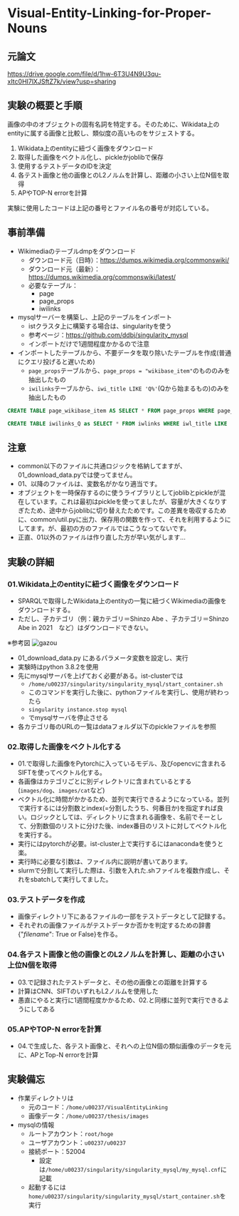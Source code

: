 # Visual-Entity-Linking-for-Proper-Nouns

## 元論文

<https://drive.google.com/file/d/1hw-6T3U4N9U3qu-xItc0HI7lXJSftZ7k/view?usp=sharing>

## 実験の概要と手順

画像の中のオブジェクトの固有名詞を特定する。そのために、Wikidata上のentityに属する画像と比較し、類似度の高いものをサジェストする。

1. Wikidata上のentityに紐づく画像をダウンロード
2. 取得した画像をベクトル化し、pickleかjoblibで保存
3. 使用するテストデータのIDを決定
4. 各テスト画像と他の画像とのL2ノルムを計算し、距離の小さい上位N個を取得
5. APやTOP-N errorを計算

実験に使用したコードは上記の番号とファイル名の番号が対応している。

## 事前準備

- Wikimediaのテーブルdmpをダウンロード
  - ダウンロード元（日時）：<https://dumps.wikimedia.org/commonswiki/>
  - ダウンロード元（最新）：<https://dumps.wikimedia.org/commonswiki/latest/>
  - 必要なテーブル：
    - page
    - page_props
    - iwilinks
- mysqlサーバーを構築し、上記のテーブルをインポート
  - istクラスタ上に構築する場合は、singularityを使う
  - 参考ページ：<https://github.com/ddbj/singularity_mysql>
  - インポートだけで1週間程度かかるので注意
- インポートしたテーブルから、不要データを取り除いたテーブルを作成(普通にクエリ投げると遅いため)
  - `page_props`テーブルから、`page_props = "wikibase_item"`のもののみを抽出したもの
  - `iwilinks`テーブルから、`iwi_title LIKE 'Q%'`(Qから始まるもの)のみを抽出したもの

```sql
CREATE TABLE page_wikibase_item AS SELECT * FROM page_props WHERE page_props = "wikibase_item";

CREATE TABLE iwilinks_Q as SELECT * FROM iwlinks WHERE iwl_title LIKE 'Q%'
```

## 注意

- common以下のファイルに共通ロジックを格納してますが、01_download_data.pyでは使ってません。
- 01、以降のファイルは、変数名がかなり適当です。
- オブジェクトを一時保存するのに使うライブラリとしてjoblibとpickleが混在しています。これは最初はpickleを使ってましたが、容量が大きくなりすぎたため、途中からjoblibに切り替えたためです。この差異を吸収するために、common/util.pyに出力、保存用の関数を作って、それを利用するようにしてます。が、最初の方のファイルではこうなってないです。
- 正直、01以外のファイルは作り直した方が早い気がします...

## 実験の詳細

### 01.Wikidata上のentityに紐づく画像をダウンロード

- SPARQLで取得したWikidata上のentityの一覧に紐づくWikimediaの画像をダウンロードする。
- ただし、子カテゴリ（例：親カテゴリ＝Shinzo Abe 、子カテゴリ＝Shinzo Abe in 2021　など）はダウンロードできない。

※参考図
![gazou](https://i.imgur.com/veyQGsW.jpg)

- 01_download_data.py にあるパラメータ変数を設定し、実行
- 実験時はpython 3.8.2を使用
- 先にmysqlサーバを上げておく必要がある。ist-clusterでは
  - `/home/u00237/singularity/singularity_mysql/start_container.sh`
  - このコマンドを実行した後に、pythonファイルを実行し、使用が終わったら
  - `singularity instance.stop mysql`
  - でmysqlサーバを停止させる
- 各カテゴリ毎のURLの一覧はdataフォルダ以下のpickleファイルを参照

### 02.取得した画像をベクトル化する

- 01.で取得した画像をPytorchに入っているモデル、及びopencvに含まれるSIFTを使ってベクトル化する。
- 各画像はカテゴリごとに別ディレクトリに含まれているとする(`images/dog`、`images/cat`など)
- ベクトル化に時間がかかるため、並列で実行できるようになっている。並列で実行するには分割数とindex(=分割したうち、何番目か)を指定すれば良い。ロジックとしては、ディレクトリに含まれる画像を、名前でそーとして、分割数個のリストに分けた後、index番目のリストに対してベクトル化を実行する。
- 実行にはpytorchが必要。ist-cluster上で実行するにはanacondaを使うと楽。
- 実行時に必要な引数は、ファイル内に説明が書いてあります。
- slurmで分割して実行した際は、引数を入れた.shファイルを複数作成し、それをsbatchして実行してました。

### 03.テストデータを作成

- 画像ディレクトリ下にあるファイルの一部をテストデータとして記録する。
- それぞれの画像ファイルがテストデータか否かを判定するための辞書{"_filename_": True or False}を作る。

### 04.各テスト画像と他の画像とのL2ノルムを計算し、距離の小さい上位N個を取得

- 03.で記録されたテストデータと、その他の画像との距離を計算する
- 計算はCNN、SIFTのいずれもL2ノルムを使用した
- 愚直にやると実行に1週間程度かかるため、02.と同様に並列で実行できるようにしてある

### 05.APやTOP-N errorを計算

- 04.で生成した、各テスト画像と、それへの上位N個の類似画像のデータを元に、APとTop-N errorを計算

## 実験備忘

- 作業ディレクトリは
  - 元のコード：`/home/u00237/VisualEntityLinking`
  - 画像データ：`/home/u00237/thesis/images`
- mysqlの情報
  - ルートアカウント：`root/hoge`
  - ユーザアカウント：`u00237/u00237`
  - 接続ポート：52004
    - 設定は`/home/u00237/singularity/singularity_mysql/my_mysql.cnf`に記載
  - 起動するには `home/u00237/singularity/singularity_mysql/start_container.sh`を実行
